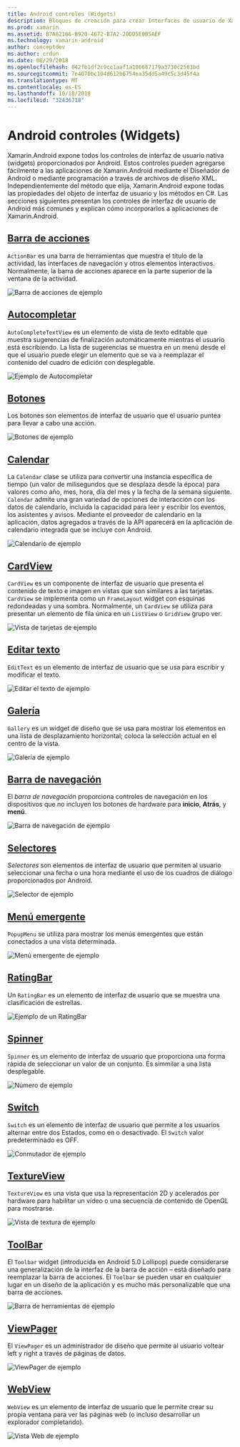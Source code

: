 ```yaml
---
title: Android controles (Widgets)
description: Bloques de creación para crear Interfaces de usuario de Xamarin.Android
ms.prod: xamarin
ms.assetid: B7A82166-B920-4672-B7A2-20DD5E0B5AEF
ms.technology: xamarin-android
author: conceptdev
ms.author: crdun
ms.date: 08/29/2018
ms.openlocfilehash: 842fb1df2c9cc1aaf1a106687179a3730c2503bd
ms.sourcegitcommit: 7e4070bc104d612b6754ea35dd5a49c5c3d45f4a
ms.translationtype: MT
ms.contentlocale: es-ES
ms.lasthandoff: 10/18/2018
ms.locfileid: "32436718"
---
```

# <a name="android-controls-widgets"></a>Android controles (Widgets)

Xamarin.Android expone todos los controles de interfaz de usuario nativa (widgets) proporcionados por Android. Estos controles pueden agregarse fácilmente a las aplicaciones de Xamarin.Android mediante el Diseñador de Android o mediante programación a través de archivos de diseño XML. Independientemente del método que elija, Xamarin.Android expone todas las propiedades del objeto de interfaz de usuario y los métodos en C#. Las secciones siguientes presentan los controles de interfaz de usuario de Android más comunes y explican cómo incorporarlos a aplicaciones de Xamarin.Android.

## <a name="action-barandroiduser-interfacecontrolsaction-barmd"></a>[Barra de acciones](~/android/user-interface/controls/action-bar.md) 

`ActionBar` es una barra de herramientas que muestra el título de la actividad, las interfaces de navegación y otros elementos interactivos. Normalmente, la barra de acciones aparece en la parte superior de la ventana de la actividad.

![Barra de acciones de ejemplo](images/action-bar.png)


## <a name="auto-completeandroiduser-interfacecontrolsauto-completemd"></a>[Autocompletar](~/android/user-interface/controls/auto-complete.md)

`AutoCompleteTextView` es un elemento de vista de texto editable que muestra sugerencias de finalización automáticamente mientras el usuario está escribiendo. La lista de sugerencias se muestra en un menú desde el que el usuario puede elegir un elemento que se va a reemplazar el contenido del cuadro de edición con desplegable.

![Ejemplo de Autocompletar](images/auto-complete.png)


## <a name="buttonsandroiduser-interfacecontrolsbuttonsindexmd"></a>[Botones](~/android/user-interface/controls/buttons/index.md)

Los botones son elementos de interfaz de usuario que el usuario puntea para llevar a cabo una acción.

![Botones de ejemplo](images/buttons.png)


## <a name="calendarandroiduser-interfacecontrolscalendarmd"></a>[Calendar](~/android/user-interface/controls/calendar.md)

La `Calendar` clase se utiliza para convertir una instancia específica de tiempo (un valor de milisegundos que se desplaza desde la época) para valores como año, mes, hora, día del mes y la fecha de la semana siguiente.
`Calendar` admite una gran variedad de opciones de interacción con los datos de calendario, incluida la capacidad para leer y escribir los eventos, los asistentes y avisos. Mediante el proveedor de calendario en la aplicación, datos agregados a través de la API aparecerá en la aplicación de calendario integrada que se incluye con Android.

![Calendario de ejemplo](images/calendar.png)


## <a name="cardviewandroiduser-interfacecontrolscard-viewmd"></a>[CardView](~/android/user-interface/controls/card-view.md)

`CardView` es un componente de interfaz de usuario que presenta el contenido de texto e imagen en vistas que son similares a las tarjetas. `CardView` se implementa como un `FrameLayout` widget con esquinas redondeadas y una sombra. Normalmente, un `CardView` se utiliza para presentar un elemento de fila única en un `ListView` o `GridView` grupo ver.

![Vista de tarjetas de ejemplo](images/cardview.png)


## <a name="edit-textandroiduser-interfacecontrolsedit-textmd"></a>[Editar texto](~/android/user-interface/controls/edit-text.md)

`EditText` es un elemento de interfaz de usuario que se usa para escribir y modificar el texto.

![Editar el texto de ejemplo](images/edit-text.png)


## <a name="galleryandroiduser-interfacecontrolsgallerymd"></a>[Galería](~/android/user-interface/controls/gallery.md)

`Gallery` es un widget de diseño que se usa para mostrar los elementos en una lista de desplazamiento horizontal; coloca la selección actual en el centro de la vista.

![Galería de ejemplo](images/gallery.png)


## <a name="navigation-barandroiduser-interfacecontrolsnavigation-barmd"></a>[Barra de navegación](~/android/user-interface/controls/navigation-bar.md)

El *barra de navegación* proporciona controles de navegación en los dispositivos que no incluyen los botones de hardware para **inicio**, **Atrás**, y **menú**.

![Barra de navegación de ejemplo](images/navigation-bar.png)


## <a name="pickersandroiduser-interfacecontrolspickersindexmd"></a>[Selectores](~/android/user-interface/controls/pickers/index.md)

*Selectores* son elementos de interfaz de usuario que permiten al usuario seleccionar una fecha o una hora mediante el uso de los cuadros de diálogo proporcionados por Android.

![Selector de ejemplo](images/picker.png)


## <a name="popup-menuandroiduser-interfacecontrolspopup-menumd"></a>[Menú emergente](~/android/user-interface/controls/popup-menu.md)

`PopupMenu` se utiliza para mostrar los menús emergentes que están conectados a una vista determinada.

![Menú emergente de ejemplo](images/popup-menu.png)


## <a name="ratingbarandroiduser-interfacecontrolsratingbarmd"></a>[RatingBar](~/android/user-interface/controls/ratingbar.md)

Un `RatingBar` es un elemento de interfaz de usuario que se muestra una clasificación de estrellas.

![Ejemplo de un RatingBar](ratingbar-images/01-ratingbar.png)


## <a name="spinnerandroiduser-interfacecontrolsspinnermd"></a>[Spinner](~/android/user-interface/controls/spinner.md)

`Spinner` es un elemento de interfaz de usuario que proporciona una forma rápida de seleccionar un valor de un conjunto. Es simmilar a una lista desplegable. 

![Número de ejemplo](images/spinner.png)


## <a name="switchandroiduser-interfacecontrolsswitchmd"></a>[Switch](~/android/user-interface/controls/switch.md)

`Switch` es un elemento de interfaz de usuario que permite a los usuarios alternar entre dos Estados, como en o desactivado. El `Switch` valor predeterminado es OFF.

![Conmutador de ejemplo](images/switch.png)


## <a name="textureviewandroiduser-interfacecontrolstexture-viewmd"></a>[TextureView](~/android/user-interface/controls/texture-view.md)

`TextureView` es una vista que usa la representación 2D y acelerados por hardware para habilitar un vídeo o una secuencia de contenido de OpenGL para mostrarse.

![Vista de textura de ejemplo](images/texture-view.png)


## <a name="toolbarandroiduser-interfacecontrolstool-barindexmd"></a>[ToolBar](~/android/user-interface/controls/tool-bar/index.md)

El `Toolbar` widget (introducida en Android 5.0 Lollipop) puede considerarse una generalización de la interfaz de la barra de acción &ndash; está diseñado para reemplazar la barra de acciones. El `Toolbar` se pueden usar en cualquier lugar en un diseño de la aplicación y es mucho más personalizable que una barra de acciones.

![Barra de herramientas de ejemplo](images/toolbar.png)


## <a name="viewpagerandroiduser-interfacecontrolsview-pagerindexmd"></a>[ViewPager](~/android/user-interface/controls/view-pager/index.md) 

El `ViewPager` es un administrador de diseño que permite al usuario voltear left y right a través de páginas de datos.

![ViewPager de ejemplo](images/viewpager.png)


## <a name="webviewandroiduser-interfacecontrolsweb-viewmd"></a>[WebView](~/android/user-interface/controls/web-view.md)

`WebView` es un elemento de interfaz de usuario que le permite crear su propia ventana para ver las páginas web (o incluso desarrollar un explorador completando).

![Vista Web de ejemplo](images/web-view.png)

